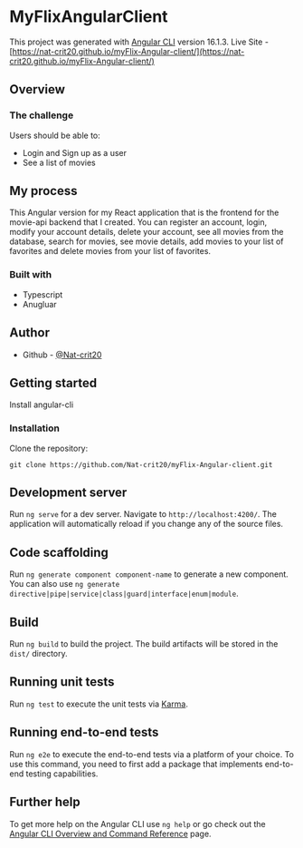 # MyFlixAngularClient

This project was generated with [Angular CLI](https://github.com/angular/angular-cli) version 16.1.3.
Live Site -[https://nat-crit20.github.io/myFlix-Angular-client/](https://nat-crit20.github.io/myFlix-Angular-client/)

## Overview

### The challenge

Users should be able to:

- Login and Sign up as a user
- See a list of movies

## My process
This Angular version for my React application that is the frontend for the movie-api backend that I created. You can register an account, login, modify your account details, delete your account, see all movies from the database, search for movies, see movie details, add movies to your list of favorites and delete movies from your list of favorites.

### Built with

- Typescript
- Anugluar

## Author

- Github - [@Nat-crit20](https://github.com/Nat-crit20)

## Getting started

Install angular-cli

### Installation

Clone the repository:

```shell
git clone https://github.com/Nat-crit20/myFlix-Angular-client.git
```

## Development server

Run `ng serve` for a dev server. Navigate to `http://localhost:4200/`. The application will automatically reload if you change any of the source files.

## Code scaffolding

Run `ng generate component component-name` to generate a new component. You can also use `ng generate directive|pipe|service|class|guard|interface|enum|module`.

## Build

Run `ng build` to build the project. The build artifacts will be stored in the `dist/` directory.

## Running unit tests

Run `ng test` to execute the unit tests via [Karma](https://karma-runner.github.io).

## Running end-to-end tests

Run `ng e2e` to execute the end-to-end tests via a platform of your choice. To use this command, you need to first add a package that implements end-to-end testing capabilities.

## Further help

To get more help on the Angular CLI use `ng help` or go check out the [Angular CLI Overview and Command Reference](https://angular.io/cli) page.
